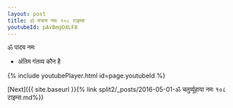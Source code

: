 ```yaml
---
layout: post
title: ॐ मंत्राय नमः १०८ टाइम्स
youtubeId: pAvBmgO4LF8
---
```

 
 
 ॐ पादय नमः  
 
 -  अंतिम गंतव्य कौन है 
 
  
 
  
 
 
 
 
 
 


{% include youtubePlayer.html id=page.youtubeId %}
 
[Next]({{ site.baseurl }}{% link  split2/_posts/2016-05-01-ॐ चतुर्व्यूहाया नमः १०८ टाइम्स.md%})
 
